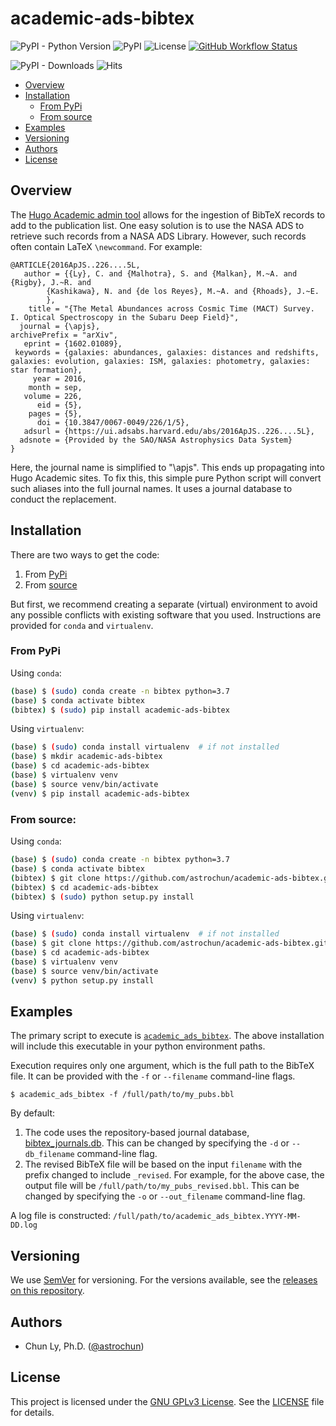 # academic-ads-bibtex

![PyPI - Python Version](https://img.shields.io/pypi/pyversions/academic-ads-bibtex)
![PyPI](https://img.shields.io/pypi/v/academic-ads-bibtex?color=blue)
![License](https://img.shields.io/github/license/astrochun/academic-ads-bibtex?color=blue)
[![GitHub Workflow Status](https://img.shields.io/github/workflow/status/astrochun/academic-ads-bibtex/Sphinx%20Docs%20Check?label=sphinx%20docs&color=blue)](https://github.com/astrochun/academic-ads-bibtex/actions?query=workflow%3A%22Sphinx+Docs+Check%22)

![PyPI - Downloads](https://img.shields.io/pypi/dm/academic-ads-bibtex?color=light%20green&label=PyPI-download&style=flat-square)
![Hits](https://hitcounter.pythonanywhere.com/count/tag.svg?url=https%3A%2F%2Fgithub.com%2Fastrochun%2Facademic-ads-bibtex)

- [Overview](#overview)
- [Installation](#installation)
    - [From PyPi](#from-pypi)
    - [From source](#from-source)
- [Examples](#examples)
- [Versioning](#versioning)
- [Authors](#authors)
- [License](#license)

## Overview

The [Hugo Academic admin tool](https://github.com/wowchemy/hugo-academic-cli)
allows for the ingestion of BibTeX records to add to the publication list.
One easy solution is to use the NASA ADS to retrieve such records from a
NASA ADS Library. However, such records often contain LaTeX `\newcommand`.
For example:

```
@ARTICLE{2016ApJS..226....5L,
   author = {{Ly}, C. and {Malhotra}, S. and {Malkan}, M.~A. and {Rigby}, J.~R. and 
        {Kashikawa}, N. and {de los Reyes}, M.~A. and {Rhoads}, J.~E.
        },
    title = "{The Metal Abundances across Cosmic Time (MACT) Survey. I. Optical Spectroscopy in the Subaru Deep Field}",
  journal = {\apjs},
archivePrefix = "arXiv",
   eprint = {1602.01089},
 keywords = {galaxies: abundances, galaxies: distances and redshifts, galaxies: evolution, galaxies: ISM, galaxies: photometry, galaxies: star formation},
     year = 2016,
    month = sep,
   volume = 226,
      eid = {5},
    pages = {5},
      doi = {10.3847/0067-0049/226/1/5},
   adsurl = {https://ui.adsabs.harvard.edu/abs/2016ApJS..226....5L},
  adsnote = {Provided by the SAO/NASA Astrophysics Data System}
}
```

Here, the journal name is simplified to "\apjs". This ends up propagating into
Hugo Academic sites. To fix this, this simple pure Python script will convert
such aliases into the full journal names. It uses a journal database to
conduct the replacement.


## Installation

There are two ways to get the code:
1. From [PyPi](https://pypi.org/project/academic-ads-bibtex/)
2. From [source](https://github.com/astrochun/academic-ads-bibtex)

But first, we recommend creating a separate (virtual) environment to avoid any
possible conflicts with existing software that you used. Instructions are
provided for `conda` and `virtualenv`.

### From PyPi

Using `conda`:

```bash
(base) $ (sudo) conda create -n bibtex python=3.7
(base) $ conda activate bibtex
(bibtex) $ (sudo) pip install academic-ads-bibtex
```

Using `virtualenv`:

```bash
(base) $ (sudo) conda install virtualenv  # if not installed
(base) $ mkdir academic-ads-bibtex
(base) $ cd academic-ads-bibtex
(base) $ virtualenv venv
(base) $ source venv/bin/activate
(venv) $ pip install academic-ads-bibtex
```

### From source:

Using `conda`:

```bash
(base) $ (sudo) conda create -n bibtex python=3.7
(base) $ conda activate bibtex
(bibtex) $ git clone https://github.com/astrochun/academic-ads-bibtex.git
(bibtex) $ cd academic-ads-bibtex
(bibtex) $ (sudo) python setup.py install
```

Using `virtualenv`:

```bash
(base) $ (sudo) conda install virtualenv  # if not installed
(base) $ git clone https://github.com/astrochun/academic-ads-bibtex.git
(base) $ cd academic-ads-bibtex
(base) $ virtualenv venv
(base) $ source venv/bin/activate
(venv) $ python setup.py install
```

## Examples

The primary script to execute is [`academic_ads_bibtex`](bin/academic_ads_bibtex).
The above installation will include this executable in your python
environment paths.

Execution requires only one argument, which is the full path to the BibTeX
file. It can be provided with the `-f` or `--filename` command-line flags.

```
$ academic_ads_bibtex -f /full/path/to/my_pubs.bbl
```

By default:

1. The code uses the repository-based journal database,
   [bibtex_journals.db](academic_ads_bibtex/database/bibtex_journals.db).
   This can be changed by specifying the `-d` or `--db_filename` command-line
   flag.
2. The revised BibTeX file will be based on the input `filename` with the
   prefix changed to include `_revised`. For example, for the above case,
   the output file will be `/full/path/to/my_pubs_revised.bbl`. This can be
   changed by specifying the `-o` or `--out_filename` command-line flag.

A log file is constructed: `/full/path/to/academic_ads_bibtex.YYYY-MM-DD.log`


## Versioning

We use [SemVer](http://semver.org/) for versioning. For the versions available,
see the [releases on this repository](https://github.com/astrochun/academic-ads-bibtex/releases).


## Authors

* Chun Ly, Ph.D. ([@astrochun](http://www.github.com/astrochun))


## License

This project is licensed under the [GNU GPLv3 License](https://www.gnu.org/licenses/gpl-3.0.en.html).
See the [LICENSE](LICENSE) file for details.
